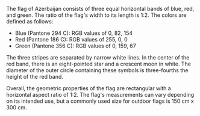 The flag of Azerbaijan consists of three equal horizontal bands of blue, red, and green. The ratio of the flag's width to its length is 1:2. The colors are defined as follows:

- Blue (Pantone 294 C): RGB values of 0, 82, 154 
- Red (Pantone 186 C): RGB values of 255, 0, 0
- Green (Pantone 356 C): RGB values of 0, 159, 67

The three stripes are separated by narrow white lines. In the center of the red band, there is an eight-pointed star and a crescent moon in white. The diameter of the outer circle containing these symbols is three-fourths the height of the red band.

Overall, the geometric properties of the flag are rectangular with a horizontal aspect ratio of 1:2. The flag's measurements can vary depending on its intended use, but a commonly used size for outdoor flags is 150 cm x 300 cm.